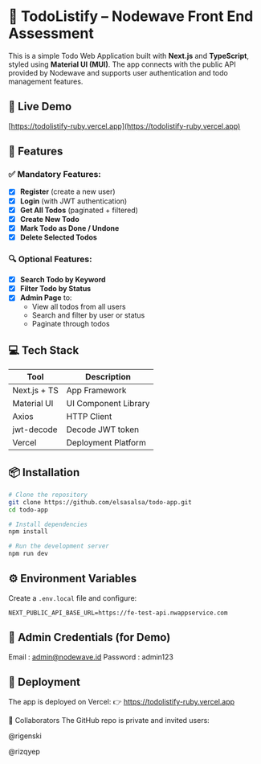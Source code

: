 # 📝 TodoListify – Nodewave Front End Assessment

This is a simple Todo Web Application built with **Next.js** and **TypeScript**, styled using **Material UI (MUI)**. The app connects with the public API provided by Nodewave and supports user authentication and todo management features.

## 🔗 Live Demo

[https://todolistify-ruby.vercel.app](https://todolistify-ruby.vercel.app)

## 📁 Features

### ✅ Mandatory Features:
- [x] **Register** (create a new user)
- [x] **Login** (with JWT authentication)
- [x] **Get All Todos** (paginated + filtered)
- [x] **Create New Todo**
- [x] **Mark Todo as Done / Undone**
- [x] **Delete Selected Todos**

### 🔍 Optional Features:
- [x] **Search Todo by Keyword**
- [x] **Filter Todo by Status**
- [x] **Admin Page** to:
  - View all todos from all users
  - Search and filter by user or status
  - Paginate through todos

## 💻 Tech Stack

| Tool            | Description                         |
|-----------------|-------------------------------------|
| Next.js + TS    | App Framework                       |
| Material UI     | UI Component Library                |
| Axios           | HTTP Client                         |
| jwt-decode      | Decode JWT token                    |
| Vercel          | Deployment Platform                 |

## 📦 Installation

```bash
# Clone the repository
git clone https://github.com/elsasalsa/todo-app.git
cd todo-app

# Install dependencies
npm install

# Run the development server
npm run dev
```
## ⚙️ Environment Variables

Create a `.env.local` file and configure:

```env
NEXT_PUBLIC_API_BASE_URL=https://fe-test-api.nwappservice.com
```

## 🔐 Admin Credentials (for Demo)

Email    : admin@nodewave.id
Password : admin123

## 🚀 Deployment

The app is deployed on Vercel:
👉 https://todolistify-ruby.vercel.app

👥 Collaborators
The GitHub repo is private and invited users:

@rigenski

@rizqyep
